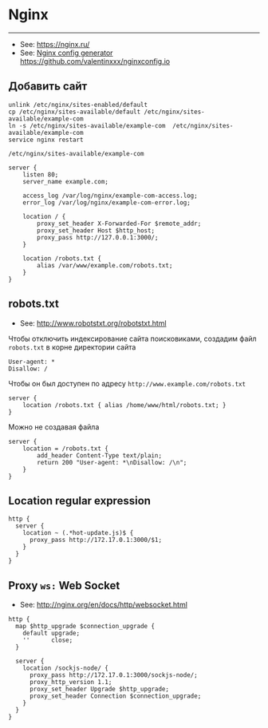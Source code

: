 # Nginx

----

- See: https://nginx.ru/
- See: [Nginx config generator](https://nginxconfig.io/) https://github.com/valentinxxx/nginxconfig.io

## Добавить сайт

```shell
unlink /etc/nginx/sites-enabled/default
cp /etc/nginx/sites-available/default /etc/nginx/sites-available/example-com
ln -s /etc/nginx/sites-available/example-com  /etc/nginx/sites-available/example-com
service nginx restart
```

`/etc/nginx/sites-available/example-com`
```nginx
server {
    listen 80;
    server_name example.com;

    access_log /var/log/nginx/example-com-access.log;
    error_log /var/log/nginx/example-com-error.log;

    location / {
        proxy_set_header X-Forwarded-For $remote_addr;
        proxy_set_header Host $http_host;
        proxy_pass http://127.0.0.1:3000/;
    }

    location /robots.txt {
        alias /var/www/example.com/robots.txt;
    }
}
```


## robots.txt

- See: http://www.robotstxt.org/robotstxt.html

Чтобы отключить индексирование сайта поисковиками, создадим файл `robots.txt`
в корне директории сайта
```
User-agent: *
Disallow: /
```

Чтобы он был доступен по адресу `http://www.example.com/robots.txt`
```nginx
server {
    location /robots.txt { alias /home/www/html/robots.txt; }
}
```

Можно не создавая файла
```nginx
server {
    location = /robots.txt {
        add_header Content-Type text/plain;
        return 200 "User-agent: *\nDisallow: /\n";
    }
}
```



## Location regular expression

```nginx
http {
  server {
    location ~ (.*hot-update.js)$ {
      proxy_pass http://172.17.0.1:3000/$1;
    }
  }
}
```


## Proxy `ws:` Web Socket

- See: http://nginx.org/en/docs/http/websocket.html

```nginx
http {
  map $http_upgrade $connection_upgrade {
    default upgrade;
    ''      close;
  }

  server {
    location /sockjs-node/ {
      proxy_pass http://172.17.0.1:3000/sockjs-node/;
      proxy_http_version 1.1;
      proxy_set_header Upgrade $http_upgrade;
      proxy_set_header Connection $connection_upgrade;
    }
  }
}
```
